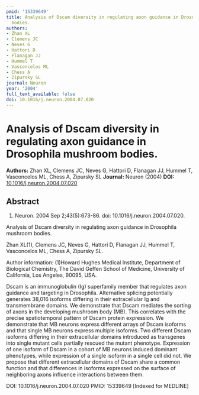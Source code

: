 ```yaml
---
pmid: '15339649'
title: Analysis of Dscam diversity in regulating axon guidance in Drosophila mushroom
  bodies.
authors:
- Zhan XL
- Clemens JC
- Neves G
- Hattori D
- Flanagan JJ
- Hummel T
- Vasconcelos ML
- Chess A
- Zipursky SL
journal: Neuron
year: '2004'
full_text_available: false
doi: 10.1016/j.neuron.2004.07.020
---
```


# Analysis of Dscam diversity in regulating axon guidance in Drosophila mushroom bodies.
**Authors:** Zhan XL, Clemens JC, Neves G, Hattori D, Flanagan JJ, Hummel T, Vasconcelos ML, Chess A, Zipursky SL
**Journal:** Neuron (2004)
**DOI:** [10.1016/j.neuron.2004.07.020](https://doi.org/10.1016/j.neuron.2004.07.020)

## Abstract

1. Neuron. 2004 Sep 2;43(5):673-86. doi: 10.1016/j.neuron.2004.07.020.

Analysis of Dscam diversity in regulating axon guidance in Drosophila mushroom 
bodies.

Zhan XL(1), Clemens JC, Neves G, Hattori D, Flanagan JJ, Hummel T, Vasconcelos 
ML, Chess A, Zipursky SL.

Author information:
(1)Howard Hughes Medical Institute, Department of Biological Chemistry, The 
David Geffen School of Medicine, University of California, Los Angeles, 90095, 
USA.

Dscam is an immunoglobulin (Ig) superfamily member that regulates axon guidance 
and targeting in Drosophila. Alternative splicing potentially generates 38,016 
isoforms differing in their extracellular Ig and transmembrane domains. We 
demonstrate that Dscam mediates the sorting of axons in the developing mushroom 
body (MB). This correlates with the precise spatiotemporal pattern of Dscam 
protein expression. We demonstrate that MB neurons express different arrays of 
Dscam isoforms and that single MB neurons express multiple isoforms. Two 
different Dscam isoforms differing in their extracellular domains introduced as 
transgenes into single mutant cells partially rescued the mutant phenotype. 
Expression of one isoform of Dscam in a cohort of MB neurons induced dominant 
phenotypes, while expression of a single isoform in a single cell did not. We 
propose that different extracellular domains of Dscam share a common function 
and that differences in isoforms expressed on the surface of neighboring axons 
influence interactions between them.

DOI: 10.1016/j.neuron.2004.07.020
PMID: 15339649 [Indexed for MEDLINE]
